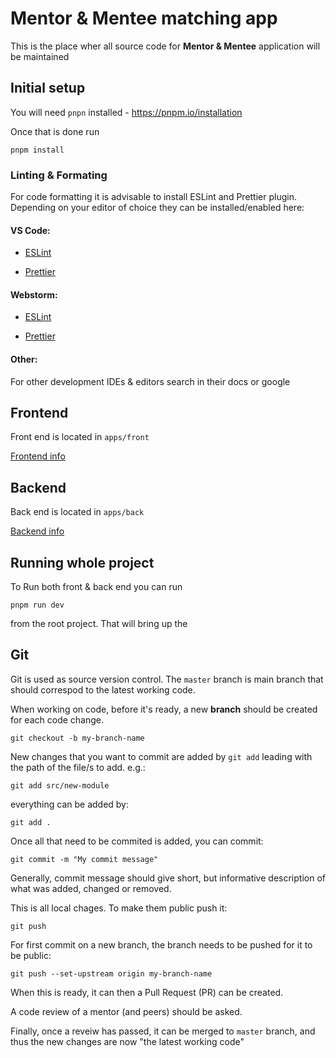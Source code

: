 # Mentor & Mentee matching app

This is the place wher all source code for **Mentor & Mentee** application will be maintained

## Initial setup

You will need `pnpn` installed - https://pnpm.io/installation

Once that is done run

```console
pnpm install
```

### Linting & Formating

For code formatting it is advisable to install ESLint and Prettier plugin.
Depending on your editor of choice they can be installed/enabled here:

#### VS Code:

-   [ESLint](https://marketplace.visualstudio.com/items?itemName=dbaeumer.vscode-eslint)

-   [Prettier](https://marketplace.visualstudio.com/items?itemName=esbenp.prettier-vscode)

#### Webstorm:

-   [ESLint](https://www.jetbrains.com/help/webstorm/eslint.html#ws_js_eslint_activate)

-   [Prettier](https://www.jetbrains.com/help/webstorm/prettier.html)

#### Other:

For other development IDEs & editors search in their docs or google

## Frontend

Front end is located in `apps/front`

[Frontend info](./apps/front/README.md)

## Backend

Back end is located in `apps/back`

[Backend info](./apps/back/README.md)

## Running whole project

To Run both front & back end you can run

```console
pnpm run dev
```

from the root project. That will bring up the

## Git

Git is used as source version control. The `master` branch is main branch that should correspod to the latest working code.

When working on code, before it's ready, a new **branch** should be created for each code change.

```console
git checkout -b my-branch-name
```

New changes that you want to commit are added by `git add` leading with the path of the file/s to add. e.g.:

```console
git add src/new-module
```

everything can be added by:

```console
git add .
```

Once all that need to be commited is added, you can commit:

```console
git commit -m "My commit message"
```

Generally, commit message should give short, but informative description of what was added, changed or removed.

This is all local chages. To make them public push it:

```console
git push
```

For first commit on a new branch, the branch needs to be pushed for it to be public:

```console
git push --set-upstream origin my-branch-name
```

When this is ready, it can then a Pull Request (PR) can be created.

A code review of a mentor (and peers) should be asked.

Finally, once a reveiw has passed, it can be merged to `master` branch, and thus the new changes are now "the latest working code"
